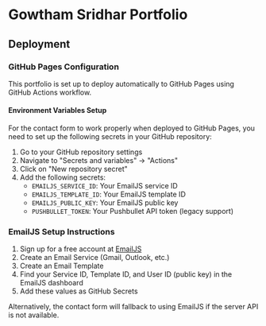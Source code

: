 # Gowtham Sridhar Portfolio

## Deployment

### GitHub Pages Configuration

This portfolio is set up to deploy automatically to GitHub Pages using GitHub Actions workflow.

#### Environment Variables Setup

For the contact form to work properly when deployed to GitHub Pages, you need to set up the following secrets in your GitHub repository:

1. Go to your GitHub repository settings
2. Navigate to "Secrets and variables" → "Actions"
3. Click on "New repository secret"
4. Add the following secrets:
   - `EMAILJS_SERVICE_ID`: Your EmailJS service ID
   - `EMAILJS_TEMPLATE_ID`: Your EmailJS template ID
   - `EMAILJS_PUBLIC_KEY`: Your EmailJS public key
   - `PUSHBULLET_TOKEN`: Your Pushbullet API token (legacy support)

### EmailJS Setup Instructions

1. Sign up for a free account at [EmailJS](https://www.emailjs.com/)
2. Create an Email Service (Gmail, Outlook, etc.)
3. Create an Email Template
4. Find your Service ID, Template ID, and User ID (public key) in the EmailJS dashboard
5. Add these values as GitHub Secrets

Alternatively, the contact form will fallback to using EmailJS if the server API is not available. 